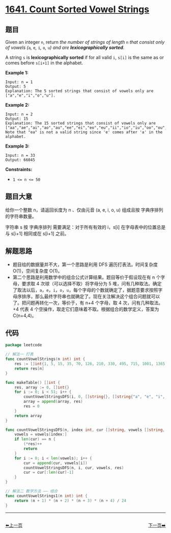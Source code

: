 # [1641. Count Sorted Vowel Strings](https://leetcode.com/problems/count-sorted-vowel-strings/)


## 题目

Given an integer `n`, return *the number of strings of length* `n` *that consist only of vowels (*`a`*,* `e`*,* `i`*,* `o`*,* `u`*) and are **lexicographically sorted**.*

A string `s` is **lexicographically sorted** if for all valid `i`, `s[i]` is the same as or comes before `s[i+1]` in the alphabet.

**Example 1:**

```
Input: n = 1
Output: 5
Explanation: The 5 sorted strings that consist of vowels only are ["a","e","i","o","u"].
```

**Example 2:**

```
Input: n = 2
Output: 15
Explanation: The 15 sorted strings that consist of vowels only are
["aa","ae","ai","ao","au","ee","ei","eo","eu","ii","io","iu","oo","ou","uu"].
Note that "ea" is not a valid string since 'e' comes after 'a' in the alphabet.

```

**Example 3:**

```
Input: n = 33
Output: 66045

```

**Constraints:**

- `1 <= n <= 50`

## 题目大意

给你一个整数 n，请返回长度为 n 、仅由元音 (a, e, i, o, u) 组成且按 字典序排列 的字符串数量。

字符串 s 按 字典序排列 需要满足：对于所有有效的 i，s[i] 在字母表中的位置总是与 s[i+1] 相同或在 s[i+1] 之前。

## 解题思路

- 题目给的数据量并不大，第一个思路是利用 DFS 遍历打表法。时间复杂度 O(1)，空间复杂度 O(1)。
- 第二个思路是利用数学中的组合公式计算结果。题目等价于假设现在有 n 个字母，要求取 4 次球（可以选择不取）将字母分为 5 堆，问有几种取法。确定了取法以后，`a`，`e`，`i`，`o`，`u`，每个字母的个数就确定了，据题意要求按照字母序排序，那么最终字符串也就确定了。现在关注解决这个组合问题就可以了。把问题再转化一次，等价于，有 n+4 个字母，取 4 次，问有几种取法。+4 代表 4 个空操作，取走它们意味着不取。根据组合的数学定义，答案为 C(n+4,4)。

## 代码

```go
package leetcode

// 解法一 打表
func countVowelStrings(n int) int {
	res := []int{1, 5, 15, 35, 70, 126, 210, 330, 495, 715, 1001, 1365, 1820, 2380, 3060, 3876, 4845, 5985, 7315, 8855, 10626, 12650, 14950, 17550, 20475, 23751, 27405, 31465, 35960, 40920, 46376, 52360, 58905, 66045, 73815, 82251, 91390, 101270, 111930, 123410, 135751, 148995, 163185, 178365, 194580, 211876, 230300, 249900, 270725, 292825, 316251}
	return res[n]
}

func makeTable() []int {
	res, array := 0, []int{}
	for i := 0; i < 51; i++ {
		countVowelStringsDFS(i, 0, []string{}, []string{"a", "e", "i", "o", "u"}, &res)
		array = append(array, res)
		res = 0
	}
	return array
}

func countVowelStringsDFS(n, index int, cur []string, vowels []string, res *int) {
	vowels = vowels[index:]
	if len(cur) == n {
		(*res)++
		return
	}
	for i := 0; i < len(vowels); i++ {
		cur = append(cur, vowels[i])
		countVowelStringsDFS(n, i, cur, vowels, res)
		cur = cur[:len(cur)-1]
	}
}

// 解法二 数学方法 —— 组合
func countVowelStrings1(n int) int {
	return (n + 1) * (n + 2) * (n + 3) * (n + 4) / 24
}
```


----------------------------------------------
<div style="display: flex;justify-content: space-between;align-items: center;">
<p><a href="https://books.halfrost.com/leetcode/ChapterFour/1600~1699/1640.Check-Array-Formation-Through-Concatenation/">⬅️上一页</a></p>
<p><a href="https://books.halfrost.com/leetcode/ChapterFour/1600~1699/1646.Get-Maximum-in-Generated-Array/">下一页➡️</a></p>
</div>

